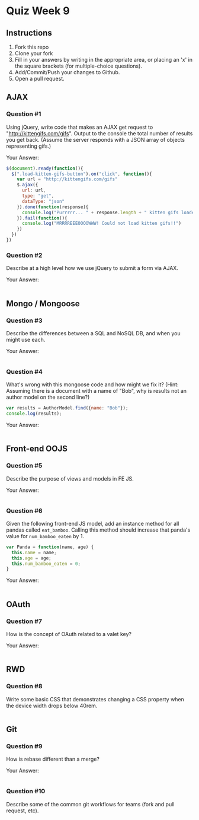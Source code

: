 # Quiz Week 9

## Instructions

1. Fork this repo
2. Clone your fork
3. Fill in your answers by writing in the appropriate area, or placing an 'x' in
the square brackets (for multiple-choice questions).
4. Add/Commit/Push your changes to Github.
5. Open a pull request.

## AJAX

### Question #1

Using jQuery, write code that makes an AJAX get request to "http://kittengifs.com/gifs". Output to the console the total number of results you get back. (Assume the server responds with a JSON array of objects representing gifs.)

Your Answer:
```js
$(document).ready(function(){
  $(".load-kitten-gifs-button").on("click", function(){
    var url = "http://kittengifs.com/gifs"
    $.ajax({
      url: url,
      type: "get",
      dataType: "json"
    }).done(function(response){
      console.log("Purrrrr... " + response.length + " kitten gifs loaded.")
    }).fail(function(){
      console.log("MRRRREEEOOOOWWW! Could not load kitten gifs!!")
    })
  })
})
```

### Question #2

Describe at a high level how we use jQuery to submit a form via AJAX.

Your Answer:
```text

```


## Mongo / Mongoose

### Question #3

Describe the differences between a SQL and NoSQL DB, and when you might use each.

Your Answer:
```text

```


### Question #4

What's wrong with this mongoose code and how might we fix it?
(Hint: Assuming there is a document with a name of "Bob", why is results not an author model on the second line?)

```js
var results = AuthorModel.find({name: "Bob"});
console.log(results);
```

Your Answer:
```text

```

## Front-end OOJS

### Question #5

Describe the purpose of views and models in FE JS.

Your Answer:
```text

```

### Question #6

Given the following front-end JS model, add an instance method for all pandas called `eat_bamboo`. Calling this method should increase that panda's value for `num_bamboo_eaten` by 1.

```js
var Panda = function(name, age) {
  this.name = name;
  this.age = age;
  this.num_bamboo_eaten = 0;
}
```

Your Answer:
```text

```


## OAuth

### Question #7

How is the concept of OAuth related to a valet key?

Your Answer:
```text

```


## RWD

### Question #8

Write some basic CSS that demonstrates changing a CSS property when the device width drops below 40rem.

```css

```

## Git

### Question #9

How is rebase different than a merge?

Your Answer:
```text

```

### Question #10

Describe some of the common git workflows for teams (fork and pull request, etc).

```text

```
